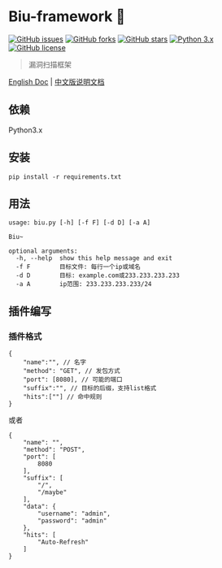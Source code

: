 # Biu-framework 🚀
[![GitHub issues](https://img.shields.io/github/issues/0xbug/Biu-framework.svg)](https://github.com/0xbug/Biu-framework/issues)
[![GitHub forks](https://img.shields.io/github/forks/0xbug/Biu-framework.svg)](https://github.com/0xbug/Biu-framework/network)
[![GitHub stars](https://img.shields.io/github/stars/0xbug/Biu-framework.svg)](https://github.com/0xbug/Biu-framework/stargazers)
[![Python 3.x](https://img.shields.io/badge/python-3.x-yellow.svg)](https://www.python.org/) 
[![GitHub license](https://img.shields.io/badge/license-GPLv3-blue.svg)](https://raw.githubusercontent.com/0xbug/Biu-framework/master/LICENSE)

> 漏洞扫描框架

[English Doc](https://github.com/0xbug/Biu-framework/blob/master/README.md) | [中文版说明文档](https://github.com/0xbug/Biu-framework/blob/master/README_zh.md)


## 依赖

Python3.x

## 安装

```
pip install -r requirements.txt
```

## 用法

```
usage: biu.py [-h] [-f F] [-d D] [-a A]

Biu~

optional arguments:
  -h, --help  show this help message and exit
  -f F        目标文件: 每行一个ip或域名
  -d D        目标: example.com或233.233.233.233
  -a A        ip范围: 233.233.233.233/24
```

## 插件编写

### 插件格式

```
{
    "name":"", // 名字
    "method": "GET", // 发包方式
    "port": [8080], // 可能的端口
    "suffix":"", // 目标的后缀，支持list格式
    "hits":[""] // 命中规则
}
```

或者

```
{
    "name": "",
    "method": "POST",
    "port": [
        8080
    ],
    "suffix": [
        "/",
        "/maybe"
    ],
    "data": {
        "username": "admin",
        "password": "admin"
    },
    "hits": [
        "Auto-Refresh"
    ]
}
```